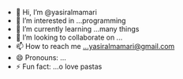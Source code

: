 - 👋 Hi, I’m @yasiralmamari
- 👀 I’m interested in ...programming 
- 🌱 I’m currently learning ...many things 
- 💞️ I’m looking to collaborate on ...
- 📫 How to reach me ...yasiralmamari@gmail.com 
- 😄 Pronouns: ...
- ⚡ Fun fact: ...o love pastas 

<!---
yasiralmamari/yasiralmamari is a ✨ special ✨ repository because its `README.md` (this file) appears on your GitHub profile.
You can click the Preview link to take a look at your changes.
--->
